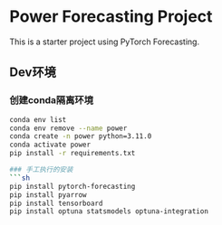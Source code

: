 # Power Forecasting Project

This is a starter project using PyTorch Forecasting.


## Dev环境
### 创建conda隔离环境
```sh
conda env list
conda env remove --name power
conda create -n power python=3.11.0
conda activate power
pip install -r requirements.txt

### 手工执行的安装
```sh
pip install pytorch-forecasting
pip install pyarrow
pip install tensorboard
pip install optuna statsmodels optuna-integration



```

